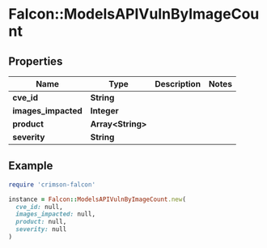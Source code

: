 # Falcon::ModelsAPIVulnByImageCount

## Properties

| Name | Type | Description | Notes |
| ---- | ---- | ----------- | ----- |
| **cve_id** | **String** |  |  |
| **images_impacted** | **Integer** |  |  |
| **product** | **Array&lt;String&gt;** |  |  |
| **severity** | **String** |  |  |

## Example

```ruby
require 'crimson-falcon'

instance = Falcon::ModelsAPIVulnByImageCount.new(
  cve_id: null,
  images_impacted: null,
  product: null,
  severity: null
)
```

